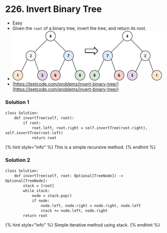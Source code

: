 # 226. Invert Binary Tree

* Easy
* Given the `root` of a binary tree, invert the tree, and return _its root_.
* ![](<../../.gitbook/assets/image (2) (1) (1) (1) (1) (1).png>)
* [https://leetcode.com/problems/invert-binary-tree/](https://leetcode.com/problems/invert-binary-tree/)

### Solution 1

```
class Solution:
    def invertTree(self, root):
        if root:
            root.left, root.right = self.invertTree(root.right), self.invertTree(root.left)
            return root
```

{% hint style="info" %}
This is a simple recursive method.&#x20;
{% endhint %}

### Solution 2

```
class Solution:
    def invertTree(self, root: Optional[TreeNode]) -> Optional[TreeNode]:
        stack = [root]
        while stack:
            node = stack.pop()
            if node:
                node.left, node.right = node.right, node.left
                stack += node.left, node.right
        return root
```

{% hint style="info" %}
Simple iterative method using stack.&#x20;
{% endhint %}
